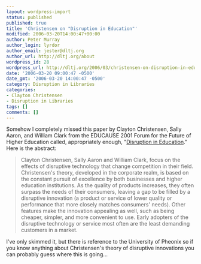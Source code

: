 ```yaml
---
layout: wordpress-import
status: published
published: true
title: 'Christensen on "Disruption in Education"'
modified: 2006-03-20T14:00:47+00:00
author: Peter Murray
author_login: lyrdor
author_email: jester@dltj.org
author_url: http://dltj.org/about
wordpress_id: 28
wordpress_url: http://dltj.org/2006/03/christensen-on-disruption-in-education/
date: '2006-03-20 09:00:47 -0500'
date_gmt: '2006-03-20 14:00:47 -0500'
category: Disruption in Libraries
categories:
- Clayton Christensen
- Disruption in Libraries
tags: []
comments: []
---
```

<p>Somehow I completely missed this paper by Clayton Christensen, Sally Aaron, and William Clark from the EDUCAUSE 2001 Forum for the Future of Higher Education called, appropriately enough, "<a href="http://www.educause.edu/library/resources/disruption-education" title="Disruption in Education | EDUCAUSE.edu">Disruption in Education</a>."  Here is the abstract:</p>
<blockquote><p>Clayton Christensen, Sally Aaron and William Clark, focus on the effects of disruptive technology that change competition in their field. Christensen's theory, developed in the corporate realm, is based on the constant pursuit of excellence by both businesses and higher education institutions. As the quality of products increases, they often surpass the needs of their consumers, leaving a gap to be filled by a disruptive innovation (a product or service of lower quality or performance that more closely matches consumers' needs). Other features make the innovation appealing as well, such as being cheaper, simpler, and more convenient to use. Early adopters of the disruptive technology or service most often are the least demanding customers in a market.</p></blockquote>
<p>I've only skimmed it, but there is reference to the University of Pheonix so if you know anything about Christensen's theory of disruptive innovations you can probably guess where this is going...</p>
